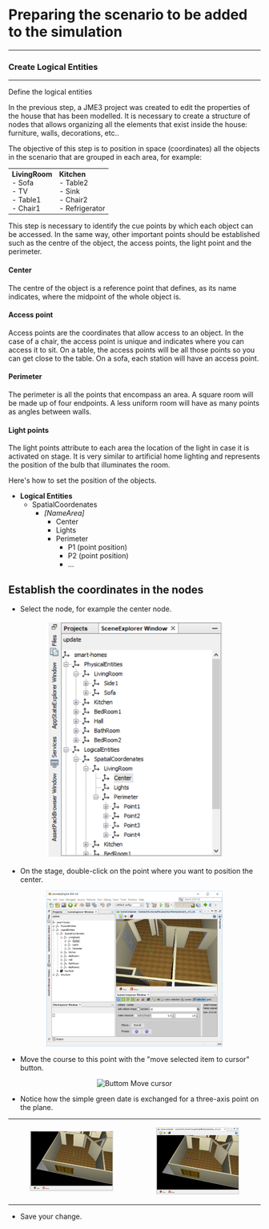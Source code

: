 # Preparing the scenario to be added to the simulation

---
### Create Logical Entities
---

Define the logical entities

In the previous step, a JME3 project was created to edit the properties of the house that has been modelled. It is necessary to create a structure of nodes that allows organizing all the elements that exist inside the house: furniture, walls, decorations, etc..

The objective of this step is to position in space (coordinates) all the objects in the scenario that are grouped in each area, for example:

<table>
<tr>
<td>
<b>LivingRoom</b><br>
- Sofa<br>
- TV<br>
- Table1<br>
- Chair1<br>
</td>
<td>
<b>Kitchen</b><br>
- Table2<br>
- Sink<br>
- Chair2<br>
- Refrigerator<br>
</td>
</tr>
</table>

This step is necessary to identify the cue points by which each object can be accessed. In the same way, other important points should be established such as the centre of the object, the access points, the light point and the perimeter.

#### Center
The centre of the object is a reference point that defines, as its name indicates, where the midpoint of the whole object is.

#### Access point
Access points are the coordinates that allow access to an object. In the case of a chair, the access point is unique and indicates where you can access it to sit. On a table, the access points will be all those points so you can get close to the table. On a sofa, each station will have an access point.

#### Perimeter
The perimeter is all the points that encompass an area. A square room will be made up of four endpoints. A less uniform room will have as many points as angles between walls.

#### Light points
The light points attribute to each area the location of the light in case it is activated on stage. It is very similar to artificial home lighting and represents the position of the bulb that illuminates the room.

Here's how to set the position of the objects.

- <b>Logical Entities</b>
    - SpatialCoordenates
        - <i>[NameArea]</i>
            - Center
            - Lights
            - Perimeter
                - P1 (point position)
                - P2 (point position)
                - ...


## Establish the coordinates in the nodes

- Select the node, for example the center node.

<p align="center">
<img src="https://github.com/mfcardenas/aias-examples-phat/blob/master/assets/img/jme3/img_selected_point.png" width="70%" heigth="70%" alt="Selected Point Node" style="border: 1"/>
</p>

- On the stage, double-click on the point where you want to position the center.

<p align="center">
<img src="https://github.com/mfcardenas/aias-examples-phat/blob/master/assets/img/jme3/img_step_oi_position.png" width="70%" heigth="70%" alt="Point in scenario" style="border: 1"/>
</p>

- Move the course to this point with the "move selected item to cursor" button.

<p align="center">
<img src="https://github.com/mfcardenas/aias-examples-phat/blob/master/assets/img/jme3/img_selected_buttom.png.png" width="30%" heigth="30%" alt="Buttom Move cursor" style="border: 1"/>
</p>

- Notice how the simple green date is exchanged for a three-axis point on the plane.

<table>
<tr>
<td>
<p align="center">
<img src="https://github.com/mfcardenas/aias-examples-phat/blob/master/assets/img/jme3/img_step_i_position.png" width="70%" heigth="70%" alt="Point in scenario" style="border: 1"/>
</p>
</td>
<td>
<p align="center">
<img src="https://github.com/mfcardenas/aias-examples-phat/blob/master/assets/img/jme3/img_step_ii_position.png" width="70%" heigth="70%" alt="Point in scenario" style="border: 1"/>
</p>
</td>
</tr>
</table>
<p align="center">
</p>

- Save your change.
